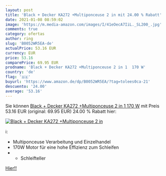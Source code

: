 ```yaml
---
layout: post
title: 'Black + Decker KA272 +Multiponceuse 2 in mit 24.00 % Rabatt'
date: 2021-01-08 08:59:02
image: 'https://m.media-amazon.com/images/I/41eOecA7IiL._SL200_.jpg'
comments: true
category: ofertas
author: ring
slug: 'B0052WR5EA-de'
actualPrice: 53.16 EUR
currency: EUR
price: 53.16
comparePrice: 69.95 EUR
prodname: 'Black + Decker KA272 +Multiponceuse 2 in 1  170 W'
country: 'de'
flag: '🇩🇪'
buyurl: 'https://www.amazon.de/dp/B0052WR5EA/?tag=tolees0ca-21'
descuento: '24.00'
average: '53.16'
---
```


Sie können [Black + Decker KA272 +Multiponceuse 2 in 1  170 W](https://www.amazon.de/dp/B0052WR5EA/?tag=tolees0ca-21) mit Preis 53.16 EUR (original: 69.95 EUR) 24.00 % Rabatt hier:

[![Black + Decker KA272 +Multiponceuse 2 in](https://m.media-amazon.com/images/I/41eOecA7IiL._SL200_.jpg)](https://www.amazon.de/dp/B0052WR5EA/?tag=tolees0ca-21)

ℹ️:

- Multiponceuse Verarbeitung und Einzelhandel
- 170W Motor für eine hohe Effizienz zum Schleifen
- - Schleifteller

[Hier!!](https://www.amazon.de/dp/B0052WR5EA/?tag=tolees0ca-21)
